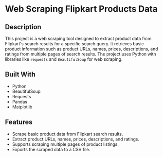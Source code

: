 # Web Scraping Flipkart Products Data

## Description
This project is a web scraping tool designed to extract product data from Flipkart's search results for a specific search query. It retrieves basic product information such as product URLs, names, prices, descriptions, and ratings from multiple pages of search results. The project uses Python with libraries like `requests` and `BeautifulSoup` for web scraping.

## Built With
- Python
- BeautifulSoup
- Requests
- Pandas
- Matplotlib

## Features
- Scrape basic product data from Flipkart search results.
- Extract product URLs, names, prices, descriptions, and ratings.
- Supports scraping multiple pages of product listings.
- Exports the scraped data to a CSV file.
